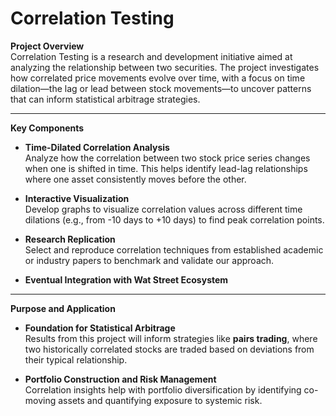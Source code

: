 # Correlation Testing

**Project Overview**  
Correlation Testing is a research and development initiative aimed at analyzing the relationship between two securities. The project investigates how correlated price movements evolve over time, with a focus on time dilation—the lag or lead between stock movements—to uncover patterns that can inform statistical arbitrage strategies.

---

**Key Components**  
- **Time-Dilated Correlation Analysis**  
  Analyze how the correlation between two stock price series changes when one is shifted in time. This helps identify lead-lag relationships where one asset consistently moves before the other.

- **Interactive Visualization**  
  Develop graphs to visualize correlation values across different time dilations (e.g., from -10 days to +10 days) to find peak correlation points.

- **Research Replication**  
  Select and reproduce correlation techniques from established academic or industry papers to benchmark and validate our approach.

- **Eventual Integration with Wat Street Ecosystem**  

---

**Purpose and Application**  
- **Foundation for Statistical Arbitrage**  
  Results from this project will inform strategies like **pairs trading**, where two historically correlated stocks are traded based on deviations from their typical relationship.

- **Portfolio Construction and Risk Management**  
  Correlation insights help with portfolio diversification by identifying co-moving assets and quantifying exposure to systemic risk.